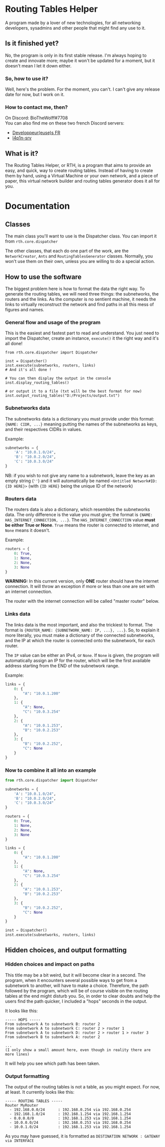 # Routing Tables Helper

A program made by a lover of new technologies, for all networking developers, sysadmins and other people that might find any
use to it.

## Is it finished yet?

No, the program is only in its first stable release. I'm always hoping to create and innovate more; maybe it won't be
updated for a moment, but it doesn't mean I let it down either.

### So, how to use it?

Well, here's the problem. For the moment, you can't. I can't give any release date for now, but I work on it.

### How to contact me, then?
On Discord: BioTheWolff#7708\
You can also find me on these two french Discord servers:
- [Developpeur(euse)s FR](https://discord.gg/8d4ACG5)
- [l4p1n-srv](https://discord.gg/awbUQe4)

## What is it?

The Routing Tables Helper, or RTH, is a program that aims to provide an easy, and quick, way to create routing
tables. Instead of having to create them by hand, using a Virtual Machine or your own network, and a piece of paper,
this virtual network builder and routing tables generator does it all for you.

# Documentation

## Classes

The main class you'll want to use is the Dispatcher class. You can import it from `rth.core.dispatcher`

The other classes, that each do one part of the work, are the `NetworkCreator`, `Ants` and `RoutingTablesGenerator` classes.
Normally, you won't use them on their own, unless you are willing to do a special action.

## How to use the software

The biggest problem here is how to format the data the right way. 
To generate the routing tables, we will need three things: the subnetworks, the routers and the links. As the computer is no
sentient machine, it needs the links to virtually reconstruct the network and find paths in all this mess of figures and names.

### General flow and usage of the program

This is the easiest and fastest part to read and understand.
You just need to import the Dispatcher, create an instance, `execute()` it the right way and it's all done!

```ignorelang
from rth.core.dispatcher import Dispatcher

inst = Dispatcher()
inst.execute(subnetworks, routers, links)
# And it's all done !

# You can then display the output in the console
inst.display_routing_tables()

# or output it to a file (txt will be the best format for now)
inst.output_routing_tables("D:/Projects/output.txt")
```

### Subnetworks data

The subnetworks data is a dictionary you must provide under this format: `{NAME: CIDR, ...}` meaning putting the names of 
the subnetworks as keys, and their respectives CIDRs in values.

Example: 
```python
subnetworks = {
    'A': "10.0.1.0/24",
    'B': "10.0.2.0/24",
    'C': "10.0.3.0/24"
}
```

NB: if you wish to not give any name to a subnetwork, leave the key as an empty string (`''`) and it will automatically be 
named `<Untitled Network#ID:{ID HERE}>` (with `{ID HERE}` being the unique ID of the network)

### Routers data

The routers data is also a dictionary, which resembles the subnetworks data. The only difference is the value you must give;
the format is `{NAME: HAS_INTERNET_CONNECTION, ...}`. The `HAS_INTERNET_CONNECTION` value **must be either True or None**.
`True` means the router is connected to internet, and `None` means it doesn't.

Example:
```python
routers = {
    0: True,
    1: None,
    2: None,
    3: None
}
``` 

**WARNING:** In this current version, only **ONE** router should have the internet connection. It will throw an exception if
more or less than one are set with an internet connection.

The router with the internet connection will be called "master router" below.

### Links data

The links data is the most important, and also the trickiest to format. The format is
`{ROUTER_NAME: {SUBNETWORK_NAME: IP, ...}, ...}`. So, to explain it more literally, you must make a dictionary of the 
connected subnetworks, and the IP at which the router is connected onto the subnetwork, for each router.

The `IP` value can be either an IPv4, or `None`. If `None` is given, the program will automatically assign an IP for the router,
which will be the first available address starting from the END of the subnetwork range.

Example:
```python
links = {
    0: {
        "A": "10.0.1.200"
    },
    1: {
        "A": None,
        "C": "10.0.3.254"
    },
    2: {
        "A": "10.0.1.253",
        "B": "10.0.2.253"
    },
    3: {
        "B": "10.0.2.252",
        "C": None
    }
}
```

### Now to combine it all into an example

```python
from rth.core.dispatcher import Dispatcher

subnetworks = {
    'A': "10.0.1.0/24",
    'B': "10.0.2.0/24",
    'C': "10.0.3.0/24"
}

routers = {
    0: True,
    1: None,
    2: None,
    3: None
}

links = {
    0: {
        "A": "10.0.1.200"
    },
    1: {
        "A": None,
        "C": "10.0.3.254"
    },
    2: {
        "A": "10.0.1.253",
        "B": "10.0.2.253"
    },
    3: {
        "B": "10.0.2.252",
        "C": None
    }
}

inst = Dispatcher()
inst.execute(subnetworks, routers, links)
```

## Hidden choices, and output formatting

### Hidden choices and impact on paths

This title may be a bit weird, but it will become clear in a second. The program, when it encounters several possible ways
to get from a subnetwork to another, will have to make a choice. Therefore, the path followed by the program, which will be 
of course visible on the routing tables at the end might disturb you. So, in order to clear doubts and help the users find the
path quicker, I included a "hops" seconds in the output.

It looks like this:
```ignorelang
----- HOPS -----
From subnetwork A to subnetwork B: router 2
From subnetwork A to subnetwork C: router 2 > router 1
From subnetwork A to subnetwork D: router 2 > router 1 > router 3
From subnetwork B to subnetwork A: router 2

...
(I only show a small amount here, even though in reality there are more lines)
```

It will help you see which path has been taken.

### Output formatting

The output of the routing tables is not a table, as you might expect. For now, at least.
It currently looks like this:

```ignorelang
----- ROUTING TABLES -----
Router MyRouter
  - 192.168.0.0/24      : 192.168.0.254 via 192.168.0.254
  - 192.168.1.0/24      : 192.168.1.254 via 192.168.1.254
  - 0.0.0.0/0           : 192.168.1.253 via 192.168.1.254
  - 10.0.0.0/24         : 192.168.0.253 via 192.168.0.254
  - 10.0.1.0/24         : 192.168.1.253 via 192.168.1.254
```

As you may have guessed, it is formatted as `DESTINATION NETWORK : GATEWAY via INTERFACE`